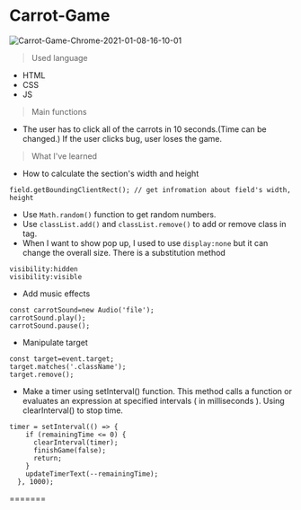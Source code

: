 # Carrot-Game

![Carrot-Game-Chrome-2021-01-08-16-10-01](https://user-images.githubusercontent.com/63483751/103986524-3f2da180-51ce-11eb-90de-d2051d090d35.gif)

> Used language

- HTML
- CSS
- JS

> Main functions

- The user has to click all of the carrots in 10 seconds.(Time can be changed.) If the user clicks bug, user loses the game.

> What I've learned

- How to calculate the section's width and height

```
field.getBoundingClientRect(); // get infromation about field's width, height
```

- Use `Math.random()` function to get random numbers.
- Use `classList.add()` and `classList.remove()` to add or remove class in tag.
- When I want to show pop up, I used to use `display:none` but it can change the overall size. There is a substitution method

```
visibility:hidden
visibility:visible
```

- Add music effects

```
const carrotSound=new Audio('file');
carrotSound.play();
carrotSound.pause();
```

- Manipulate target

```
const target=event.target;
target.matches('.className');
target.remove();
```

- Make a timer using setInterval() function. This method calls a function or evaluates an expression at specified intervals ( in milliseconds ).
  Using clearInterval() to stop time.

```
timer = setInterval(() => {
    if (remainingTime <= 0) {
      clearInterval(timer);
      finishGame(false);
      return;
    }
    updateTimerText(--remainingTime);
  }, 1000);
```
=======
